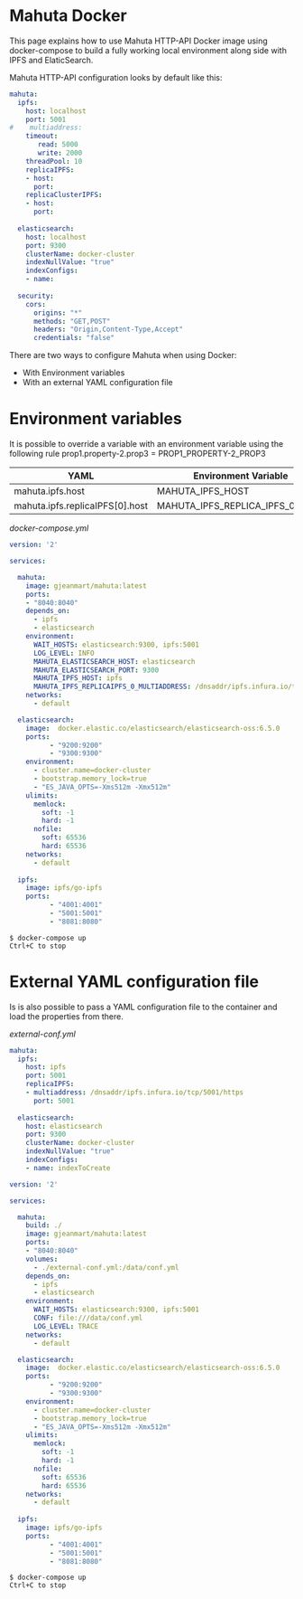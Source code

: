 Mahuta Docker
======

This page explains how to use Mahuta HTTP-API Docker image using docker-compose to build a fully working local environment along side with IPFS and ElaticSearch. 

Mahuta HTTP-API configuration looks by default like this:


```yaml
mahuta:
  ipfs:
    host: localhost
    port: 5001
#    multiaddress: 
    timeout:
       read: 5000
       write: 2000
    threadPool: 10
    replicaIPFS:
    - host: 
      port: 
    replicaClusterIPFS:
    - host: 
      port: 
    
  elasticsearch:
    host: localhost
    port: 9300
    clusterName: docker-cluster
    indexNullValue: "true"
    indexConfigs:
    - name: 
    
  security:
    cors:
      origins: "*"
      methods: "GET,POST"
      headers: "Origin,Content-Type,Accept"
      credentials: "false"
```

There are two ways to configure Mahuta when using Docker:

- With Environment variables 
- With an external YAML configuration file



# Environment variables

It is possible to override a variable with an environment variable using the following rule prop1.property-2.prop3 = PROP1\_PROPERTY-2\_PROP3

| YAML | Environment Variable |
| -------- | -------- |
| mahuta.ipfs.host | MAHUTA\_IPFS\_HOST |
| mahuta.ipfs.replicaIPFS[0].host | MAHUTA\_IPFS\_REPLICA_IPFS_0_HOST |

*docker-compose.yml*

```yaml
version: '2'

services:

  mahuta:
    image: gjeanmart/mahuta:latest
    ports:
    - "8040:8040"
    depends_on:
      - ipfs
      - elasticsearch
    environment:
      WAIT_HOSTS: elasticsearch:9300, ipfs:5001
      LOG_LEVEL: INFO
      MAHUTA_ELASTICSEARCH_HOST: elasticsearch
      MAHUTA_ELASTICSEARCH_PORT: 9300
      MAHUTA_IPFS_HOST: ipfs
      MAHUTA_IPFS_REPLICAIPFS_0_MULTIADDRESS: /dnsaddr/ipfs.infura.io/tcp/5001/https
    networks:
      - default

  elasticsearch:
    image:  docker.elastic.co/elasticsearch/elasticsearch-oss:6.5.0 
    ports:
          - "9200:9200"
          - "9300:9300"
    environment:
      - cluster.name=docker-cluster
      - bootstrap.memory_lock=true
      - "ES_JAVA_OPTS=-Xms512m -Xmx512m"
    ulimits:
      memlock:
        soft: -1
        hard: -1
      nofile:
        soft: 65536
        hard: 65536
    networks:
      - default
          
  ipfs:
    image: ipfs/go-ipfs
    ports:
          - "4001:4001"
          - "5001:5001"
          - "8081:8080"
```


```
$ docker-compose up
Ctrl+C to stop
```

# External YAML configuration file

Is is also possible to pass a YAML configuration file to the container and load the properties from there.

*external-conf.yml*

```yaml
mahuta:
  ipfs:
    host: ipfs
    port: 5001
    replicaIPFS:
    - multiaddress: /dnsaddr/ipfs.infura.io/tcp/5001/https
      port: 5001
    
  elasticsearch:
    host: elasticsearch
    port: 9300
    clusterName: docker-cluster
    indexNullValue: "true"
    indexConfigs:
    - name: indexToCreate
```

```yaml
version: '2'

services:

  mahuta:
    build: ./
    image: gjeanmart/mahuta:latest
    ports:
    - "8040:8040"
    volumes:
      - ./external-conf.yml:/data/conf.yml
    depends_on:
      - ipfs
      - elasticsearch
    environment:
      WAIT_HOSTS: elasticsearch:9300, ipfs:5001
      CONF: file:///data/conf.yml
      LOG_LEVEL: TRACE
    networks:
      - default

  elasticsearch:
    image:  docker.elastic.co/elasticsearch/elasticsearch-oss:6.5.0 
    ports:
          - "9200:9200"
          - "9300:9300"
    environment:
      - cluster.name=docker-cluster
      - bootstrap.memory_lock=true
      - "ES_JAVA_OPTS=-Xms512m -Xmx512m"
    ulimits:
      memlock:
        soft: -1
        hard: -1
      nofile:
        soft: 65536
        hard: 65536
    networks:
      - default
          
  ipfs:
    image: ipfs/go-ipfs
    ports:
          - "4001:4001"
          - "5001:5001"
          - "8081:8080"
```


```
$ docker-compose up
Ctrl+C to stop
```

